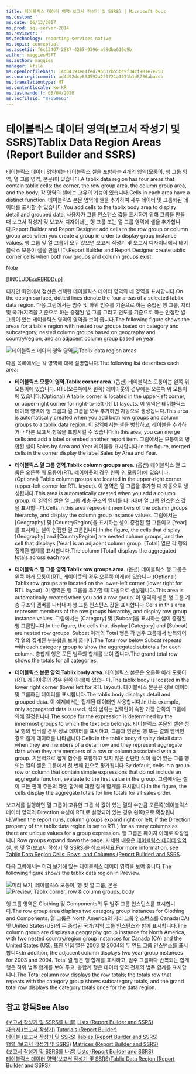 ```yaml
---
title: 테이블릭스 데이터 영역(보고서 작성기 및 SSRS) | Microsoft Docs
ms.custom: ''
ms.date: 06/13/2017
ms.prod: sql-server-2014
ms.reviewer: ''
ms.technology: reporting-services-native
ms.topic: conceptual
ms.assetid: f6c13407-2887-4287-9396-a58dba619d9b
author: maggiesMSFT
ms.author: maggies
manager: kfile
ms.openlocfilehash: 14d34193ee4fed796637b55bc9f34cf901e7e258
ms.sourcegitcommit: ad4d92dce894592a259721a1571b1d8736abacdb
ms.translationtype: MT
ms.contentlocale: ko-KR
ms.lasthandoff: 08/04/2020
ms.locfileid: "87650663"
---
```

# <a name="tablix-data-region-areas-report-builder-and-ssrs"></a><span data-ttu-id="c5287-102">테이블릭스 데이터 영역(보고서 작성기 및 SSRS)</span><span class="sxs-lookup"><span data-stu-id="c5287-102">Tablix Data Region Areas (Report Builder and SSRS)</span></span>
  <span data-ttu-id="c5287-103">테이블릭스 데이터 영역에는 테이블릭스 셀을 포함하는 4개의 영역(모퉁이, 행 그룹 영역, 열 그룹 영역, 본문)이 있습니다.</span><span class="sxs-lookup"><span data-stu-id="c5287-103">A tablix data region has four areas that contain tablix cells: the corner, the row group area, the column group area, and the body.</span></span> <span data-ttu-id="c5287-104">각 영역의 셀에는 고유의 기능이 있습니다.</span><span class="sxs-lookup"><span data-stu-id="c5287-104">Cells in each area have a distinct function.</span></span> <span data-ttu-id="c5287-105">테이블릭스 본문 영역에 셀을 추가하여 세부 데이터 및 그룹화된 데이터를 표시할 수 있습니다.</span><span class="sxs-lookup"><span data-stu-id="c5287-105">You add cells to the tablix body area to display detail and grouped data.</span></span> <span data-ttu-id="c5287-106">사용자가 그룹 인스턴스 값을 표시하기 위해 그룹을 만들 때 보고서 작성기 및 보고서 디자이너는 행 그룹 또는 열 그룹 영역에 셀을 추가합니다.</span><span class="sxs-lookup"><span data-stu-id="c5287-106">Report Builder and Report Designer add cells to the row group or column group area when you create a group in order to display group instance values.</span></span> <span data-ttu-id="c5287-107">행 그룹 및 열 그룹이 모두 있으면 보고서 작성기 및 보고서 디자이너에서 테이블릭스 모퉁이 셀을 만듭니다.</span><span class="sxs-lookup"><span data-stu-id="c5287-107">Report Builder and Report Designer create tablix corner cells when both row groups and column groups exist.</span></span>  
  
> [!NOTE]  
>  [!INCLUDE[ssRBRDDup](../../includes/ssrbrddup-md.md)]  
  
 <span data-ttu-id="c5287-108">디자인 화면에서 점선은 선택한 테이블릭스 데이터 영역의 네 영역을 표시합니다.</span><span class="sxs-lookup"><span data-stu-id="c5287-108">On the design surface, dotted lines denote the four areas of a selected tablix data region.</span></span> <span data-ttu-id="c5287-109">다음 그림에서는 범주 및 하위 범주를 기준으로 하는 중첩된 행 그룹, 지리 및 국가/지역을 기준으로 하는 중첩된 열 그룹 그리고 연도를 기준으로 하는 인접한 열 그룹이 있는 테이블릭스 영역의 영역을 보여 줍니다.</span><span class="sxs-lookup"><span data-stu-id="c5287-109">The following figure shows the areas for a tablix region with nested row groups based on category and subcategory, nested column groups based on geography and country/region, and an adjacent column group based on year.</span></span>  
  
 <span data-ttu-id="c5287-110">![테이블릭스 데이터 영역 영역](../media/rs-tablixareas.gif "테이블릭스 데이터 영역")</span><span class="sxs-lookup"><span data-stu-id="c5287-110">![Tablix data region areas](../media/rs-tablixareas.gif "Tablix data region areas")</span></span>  
  
 <span data-ttu-id="c5287-111">다음 목록에서는 각 영역에 대해 설명합니다.</span><span class="sxs-lookup"><span data-stu-id="c5287-111">The following list describes each area:</span></span>  
  
-   <span data-ttu-id="c5287-112">**테이블릭스 모퉁이 영역**.</span><span class="sxs-lookup"><span data-stu-id="c5287-112">**Tablix corner area**.</span></span> <span data-ttu-id="c5287-113">(옵션) 테이블릭스 모퉁이는 왼쪽 위 모퉁이에 있습니다. RTL(오른쪽에서 왼쪽) 레이아웃의 경우에는 오른쪽 위 모퉁이에 있습니다.</span><span class="sxs-lookup"><span data-stu-id="c5287-113">(Optional) A tablix corner is located in the upper-left corner, or upper-right corner for right-to-left (RTL) layouts.</span></span> <span data-ttu-id="c5287-114">이 영역은 테이블릭스 데이터 영역에 행 그룹과 열 그룹을 모두 추가하면 자동으로 생성됩니다.</span><span class="sxs-lookup"><span data-stu-id="c5287-114">This area is automatically created when you add both row groups and column groups to a tablix data region.</span></span> <span data-ttu-id="c5287-115">이 영역에서는 셀을 병합하고, 레이블을 추가하거나 다른 보고서 항목을 포함시킬 수 있습니다.</span><span class="sxs-lookup"><span data-stu-id="c5287-115">In this area, you can merge cells and add a label or embed another report item.</span></span> <span data-ttu-id="c5287-116">그림에서는 모퉁이의 병합된 셀이 Sales by Area and Year 레이블을 표시합니다.</span><span class="sxs-lookup"><span data-stu-id="c5287-116">In the figure, merged cells in the corner display the label Sales by Area and Year.</span></span>  
  
-   <span data-ttu-id="c5287-117">**테이블릭스 열 그룹 영역**.</span><span class="sxs-lookup"><span data-stu-id="c5287-117">**Tablix column groups area**.</span></span> <span data-ttu-id="c5287-118">(옵션) 테이블릭스 열 그룹은 오른쪽 위 모퉁이(RTL 레이아웃의 경우 왼쪽 위 모퉁이)에 있습니다.</span><span class="sxs-lookup"><span data-stu-id="c5287-118">(Optional) Tablix column groups are located in the upper-right corner (upper-left corner for RTL layout).</span></span> <span data-ttu-id="c5287-119">이 영역은 열 그룹을 추가할 때 자동으로 생성됩니다.</span><span class="sxs-lookup"><span data-stu-id="c5287-119">This area is automatically created when you add a column group.</span></span> <span data-ttu-id="c5287-120">이 영역의 셀은 열 그룹 계층 구조의 멤버를 나타내며 열 그룹 인스턴스 값을 표시합니다.</span><span class="sxs-lookup"><span data-stu-id="c5287-120">Cells in this area represent members of the column groups hierarchy, and display the column group instance values.</span></span> <span data-ttu-id="c5287-121">그림에서는 [Geography] 및 [CountryRegion]을 표시하는 셀이 중첩된 열 그룹이고 [Year]를 표시하는 셀이 인접한 열 그룹입니다.</span><span class="sxs-lookup"><span data-stu-id="c5287-121">In the figure, the cells that display [Geography] and [CountryRegion] are nested column groups, and the cell that displays [Year] is an adjacent column group.</span></span> <span data-ttu-id="c5287-122">[Total] 열은 각 행의 집계된 합계를 표시합니다.</span><span class="sxs-lookup"><span data-stu-id="c5287-122">The column [Total] displays the aggregated totals across each row.</span></span>  
  
-   <span data-ttu-id="c5287-123">**테이블릭스 행 그룹 영역**.</span><span class="sxs-lookup"><span data-stu-id="c5287-123">**Tablix row groups area**.</span></span> <span data-ttu-id="c5287-124">(옵션) 테이블릭스 행 그룹은 왼쪽 아래 모퉁이(RTL 레이아웃의 경우 오른쪽 아래)에 있습니다.</span><span class="sxs-lookup"><span data-stu-id="c5287-124">(Optional) Tablix row groups are located on the lower-left corner (lower right for RTL layout).</span></span> <span data-ttu-id="c5287-125">이 영역은 행 그룹을 추가할 때 자동으로 생성됩니다.</span><span class="sxs-lookup"><span data-stu-id="c5287-125">This area is automatically created when you add a row group.</span></span> <span data-ttu-id="c5287-126">이 영역의 셀은 행 그룹 계층 구조의 멤버를 나타내며 행 그룹 인스턴스 값을 표시합니다.</span><span class="sxs-lookup"><span data-stu-id="c5287-126">Cells in this area represent members of the row groups hierarchy, and display row group instance values.</span></span> <span data-ttu-id="c5287-127">그림에서는 [Category] 및 [Subcat]을 표시하는 셀이 중첩된 행 그룹입니다.</span><span class="sxs-lookup"><span data-stu-id="c5287-127">In the figure, the cells that display [Category] and [Subcat] are nested row groups.</span></span> <span data-ttu-id="c5287-128">Subcat 아래의 Total 행은 각 범주 그룹에서 반복되어 각 열의 집계된 부분합을 보여 줍니다.</span><span class="sxs-lookup"><span data-stu-id="c5287-128">The Total row below Subcat repeats with each category group to show the aggregated subtotals for each column.</span></span> <span data-ttu-id="c5287-129">총합계 행은 모든 범주의 합계를 보여 줍니다.</span><span class="sxs-lookup"><span data-stu-id="c5287-129">The grand total row shows the totals for all categories.</span></span>  
  
-   <span data-ttu-id="c5287-130">**테이블릭스 본문 영역**.</span><span class="sxs-lookup"><span data-stu-id="c5287-130">**Tablix body area**.</span></span> <span data-ttu-id="c5287-131">테이블릭스 본문은 오른쪽 아래 모퉁이(RTL 레이아웃의 경우 왼쪽 아래)에 있습니다.</span><span class="sxs-lookup"><span data-stu-id="c5287-131">The tablix body is located in the lower right corner (lower left for RTL layout).</span></span> <span data-ttu-id="c5287-132">테이블릭스 본문은 정보 데이터 및 그룹화된 데이터를 표시합니다.</span><span class="sxs-lookup"><span data-stu-id="c5287-132">The tablix body displays detail and grouped data.</span></span> <span data-ttu-id="c5287-133">이 예제에서는 집계된 데이터만 사용합니다.</span><span class="sxs-lookup"><span data-stu-id="c5287-133">In this example, only aggregated data is used.</span></span> <span data-ttu-id="c5287-134">식의 범위는 입력란이 속한 가장 안쪽의 그룹에 의해 결정됩니다.</span><span class="sxs-lookup"><span data-stu-id="c5287-134">The scope for the expression is determined by the innermost groups to which the text box belongs.</span></span> <span data-ttu-id="c5287-135">테이블릭스 본문의 셀은 정보 행의 멤버일 경우 정보 데이터를 표시하고, 그룹과 연관된 행 또는 열의 멤버인 경우 집계 데이터를 나타냅니다.</span><span class="sxs-lookup"><span data-stu-id="c5287-135">Cells in the tablix body display detail data when they are members of a detail row and they represent aggregate data when they are members of a row or column associated with a group.</span></span> <span data-ttu-id="c5287-136">기본적으로 집계 함수를 포함하고 있지 않은 간단한 식이 들어 있는 그룹 행 또는 열의 셀은 그룹에서 첫 번째 값으로 평가됩니다.</span><span class="sxs-lookup"><span data-stu-id="c5287-136">By default, cells in a group row or column that contain simple expressions that do not include an aggregate function, evaluate to the first value in the group.</span></span> <span data-ttu-id="c5287-137">그림에서는 셀이 모든 판매 주문의 라인 합계에 대한 집계 합계를 표시합니다.</span><span class="sxs-lookup"><span data-stu-id="c5287-137">In the figure, the cells display the aggregate totals for line totals for all sales order.</span></span>  
  
 <span data-ttu-id="c5287-138">보고서를 실행하면 열 그룹이 고유한 그룹 식 값이 있는 열의 수만큼 오른쪽(테이블릭스 데이터 영역의 Direction 속성이 RTL로 설정되어 있는 경우 왼쪽)으로 확장됩니다.</span><span class="sxs-lookup"><span data-stu-id="c5287-138">When the report runs, column groups expand right (or left, if the Direction property of the tablix data region is set to RTL) for as many columns as there are unique values for a group expression.</span></span> <span data-ttu-id="c5287-139">행 그룹은 페이지 아래로 확장됩니다.</span><span class="sxs-lookup"><span data-stu-id="c5287-139">Row groups expand down the page.</span></span> <span data-ttu-id="c5287-140">자세한 내용은 [테이블릭스 데이터 영역 셀, 행 및 열&#40;보고서 작성기 및 SSRS&#41;](tablix-data-region-cells-rows-and-columns-report-builder-and-ssrs.md)을 참조하세요.</span><span class="sxs-lookup"><span data-stu-id="c5287-140">For more information, see [Tablix Data Region Cells, Rows, and Columns &#40;Report Builder&#41; and SSRS](tablix-data-region-cells-rows-and-columns-report-builder-and-ssrs.md).</span></span>  
  
 <span data-ttu-id="c5287-141">다음 그림에서는 미리 보기에 있는 테이블릭스 데이터 영역을 보여 줍니다.</span><span class="sxs-lookup"><span data-stu-id="c5287-141">The following figure shows the tablix data region in Preview.</span></span>  
  
 <span data-ttu-id="c5287-142">![미리 보기, 테이블릭스 모퉁이, 행 및 열 그룹, 본문](../media/rs-tablixareaspreview.gif "미리 보기, 테이블릭스 모퉁이, 행 및 열 그룹, 본문")</span><span class="sxs-lookup"><span data-stu-id="c5287-142">![Preview, Tablix corner, row & column groups, body](../media/rs-tablixareaspreview.gif "Preview, Tablix corner, row & column groups, body")</span></span>  
  
 <span data-ttu-id="c5287-143">행 그룹 영역은 Clothing 및 Components의 두 범주 그룹 인스턴스를 표시합니다.</span><span class="sxs-lookup"><span data-stu-id="c5287-143">The row group area displays two category group instances for Clothing and Components.</span></span> <span data-ttu-id="c5287-144">열 그룹은 North America의 지리 그룹 인스턴스를 Canada(CA) 및 United States(US)의 두 중첩된 국가/지역 그룹 인스턴스와 함께 표시합니다.</span><span class="sxs-lookup"><span data-stu-id="c5287-144">The column group are displays a geography group instance for North America, with two nested country/region group instances for Canada (CA) and the United States (US).</span></span> <span data-ttu-id="c5287-145">또한 인접 열은 2003 및 2004의 두 연도 그룹 인스턴스를 표시합니다.</span><span class="sxs-lookup"><span data-stu-id="c5287-145">In addition, the adjacent column displays two year group instances for 2003 and 2004.</span></span> <span data-ttu-id="c5287-146">Total 열 행은 행 합계를 표시하고, 범주 그룹마다 반복되는 합계 행은 하위 범주 합계를 보여 주고, 총합계 행은 데이터 영역 전체의 범주 합계를 표시합니다.</span><span class="sxs-lookup"><span data-stu-id="c5287-146">The Total column row displays the row totals; the totals row that repeats with the category group shows subcategory totals, and the grand total row displays the category totals once for the data region.</span></span>  
  
## <a name="see-also"></a><span data-ttu-id="c5287-147">참고 항목</span><span class="sxs-lookup"><span data-stu-id="c5287-147">See Also</span></span>  
 <span data-ttu-id="c5287-148">[&#40;보고서 작성기 및 SSRS를 나열&#41;](tables-matrices-and-lists-report-builder-and-ssrs.md) </span><span class="sxs-lookup"><span data-stu-id="c5287-148">[Lists &#40;Report Builder and SSRS&#41;](tables-matrices-and-lists-report-builder-and-ssrs.md) </span></span>  
 <span data-ttu-id="c5287-149">[자습서 &#40;보고서 작성기&#41;](../report-builder-tutorials.md) </span><span class="sxs-lookup"><span data-stu-id="c5287-149">[Tutorials &#40;Report Builder&#41;](../report-builder-tutorials.md) </span></span>  
 <span data-ttu-id="c5287-150">[테이블 &#40;보고서 작성기 및 SSRS&#41;](tables-report-builder-and-ssrs.md) </span><span class="sxs-lookup"><span data-stu-id="c5287-150">[Tables &#40;Report Builder  and SSRS&#41;](tables-report-builder-and-ssrs.md) </span></span>  
 <span data-ttu-id="c5287-151">[행렬 &#40;보고서 작성기 및 SSRS&#41;](create-a-matrix-report-builder-and-ssrs.md) </span><span class="sxs-lookup"><span data-stu-id="c5287-151">[Matrices &#40;Report Builder and SSRS&#41;](create-a-matrix-report-builder-and-ssrs.md) </span></span>  
 <span data-ttu-id="c5287-152">[&#40;보고서 작성기 및 SSRS를 나열&#41;](create-invoices-and-forms-with-lists-report-builder-and-ssrs.md) </span><span class="sxs-lookup"><span data-stu-id="c5287-152">[Lists &#40;Report Builder and SSRS&#41;](create-invoices-and-forms-with-lists-report-builder-and-ssrs.md) </span></span>  
 [<span data-ttu-id="c5287-153">테이블릭스 데이터 영역&#40;보고서 작성기 및 SSRS&#41;</span><span class="sxs-lookup"><span data-stu-id="c5287-153">Tablix Data Region &#40;Report Builder and SSRS&#41;</span></span>](../tablix-data-region-report-builder-and-ssrs.md)  
  
  
